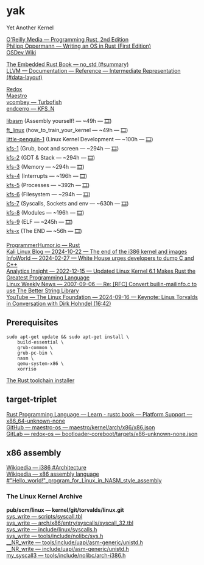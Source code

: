 # yak
Yet Another Kernel  

[O'Reilly Media — Programming Rust, 2nd Edition](https://oreil.ly/programming-rust-2e)  
[Philipp Oppermann — Writing an OS in Rust (First Edition)](https://os.phil-opp.com/edition-1/)  
[OSDev Wiki](https://wiki.osdev.org/Main_Page)  

[The Embedded Rust Book — no\_std (#summary)](https://docs.rust-embedded.org/book/intro/no-std.html#summary)  
[LLVM — Documentation — Reference — Intermediate Representation (#data-layout)](https://llvm.org/docs/LangRef.html#data-layout)  

[Redox](https://gitlab.redox-os.org/redox-os/kernel)  
[Maestro](https://github.com/maestro-os/maestro)  
[vcombey — Turbofish](https://github.com/sclolus/Turbofish)  
[endcerro — KFS_N](https://github.com/endcerro/KFS_N)  

[libasm](https://cdn.intra.42.fr/pdf/pdf/134392/en.subject.pdf) (Assembly yourself! — ~49h — [🎞](https://cdn.intra.42.fr/video/video/213/low_d_2015-02-02_COURS_42_-_Introduction_a_l_asm_1.mp4))  
[ft\_linux](https://cdn.intra.42.fr/pdf/pdf/129297/en.subject.pdf) (how\_to\_train\_your\_kernel — ~49h — [🎞](https://cdn.intra.42.fr/video/video/511/low_d_vidlol1.mp4))  
[little-penguin-1](https://cdn.intra.42.fr/pdf/pdf/62177/en.subject.pdf) (Linux Kernel Development — ~100h — [🎞](https://cdn.intra.42.fr/video/video/514/low_d__projet__little-pinguin-1.mp4))  
[kfs-1](https://cdn.intra.42.fr/pdf/pdf/66157/en.subject.pdf) (Grub, boot and screen — ~294h — [🎞](https://cdn.intra.42.fr/video/video/547/low_d__projet__KFS_1.mp4))  
[kfs-2](https://cdn.intra.42.fr/pdf/pdf/66158/en.subject.pdf) (GDT & Stack — ~294h — [🎞](https://cdn.intra.42.fr/video/video/832/low_d__projet_____KFS_2.mp4))  
[kfs-3](https://cdn.intra.42.fr/pdf/pdf/110689/en.subject.pdf) (Memory — ~294h — [🎞](https://cdn.intra.42.fr/video/video/833/low_d__projet___KFS_3.mp4))  
[kfs-4](https://cdn.intra.42.fr/pdf/pdf/66160/en.subject.pdf) (Interrupts — ~196h — [🎞](https://cdn.intra.42.fr/video/video/902/low_d__projet__KFS_4.mp4))  
[kfs-5](https://cdn.intra.42.fr/pdf/pdf/66161/en.subject.pdf) (Processes — ~392h — [🎞](https://cdn.intra.42.fr/video/video/913/low_d__projet__KFS_5.mp4))  
[kfs-6](https://cdn.intra.42.fr/pdf/pdf/66162/en.subject.pdf) (Filesystem — ~294h — [🎞](https://cdn.intra.42.fr/video/video/919/low_d__projet__KFS_6.mp4))  
[kfs-7](https://cdn.intra.42.fr/pdf/pdf/66163/en.subject.pdf) (Syscalls, Sockets and env — ~630h — [🎞](https://cdn.intra.42.fr/video/video/920/low_d__projet__KFS_7.mp4))  
[kfs-8](https://cdn.intra.42.fr/pdf/pdf/66164/en.subject.pdf) (Modules — ~196h — [🎞](https://cdn.intra.42.fr/video/video/922/low_d__projet__KFS_8.mp4))  
[kfs-9](https://cdn.intra.42.fr/pdf/pdf/66165/en.subject.pdf) (ELF — ~245h — [🎞](https://cdn.intra.42.fr/video/video/923/low_d__projet__KFS_9.mp4))  
[kfs-x](https://cdn.intra.42.fr/pdf/pdf/66166/en.subject.pdf) (The END — ~56h — [🎞](https://cdn.intra.42.fr/video/video/924/low_d__projet__KFS_10.mp4))  

[ProgrammerHumor.io — Rust](https://programmerhumor.io/backend-memes/rust-3/)  
[Kali Linux Blog — 2024-10-22 — The end of the i386 kernel and images](https://www.kali.org/blog/end-of-i386-kernel-and-images/)  
[InfoWorld — 2024-02-27 — White House urges developers to dump C and C++](https://www.infoworld.com/article/3713203/white-house-urges-developers-to-dump-c-and-c.html)  
[Analytics Insight — 2022-12-15 — Updated Linux Kernel 6.1 Makes Rust the Greatest Programming Language](https://www.analyticsinsight.net/latest-news/updated-linux-kernel-6-1-makes-rust-the-greatest-programming-language)  
[Linux Weekly News — 2007-09-06 — Re: [RFC] Convert builin-mailinfo.c to use The Better String Library](https://lwn.net/Articles/249460/)  
[YouTube — The Linux Foundation — 2024-09-16 — Keynote: Linus Torvalds in Conversation with Dirk Hohndel (16:42)](https://youtu.be/OM_8UOPFpqE?t=1002)  

## Prerequisites
```
sudo apt-get update && sudo apt-get install \
	build-essential \
	grub-common \
	grub-pc-bin \
	nasm \
	qemu-system-x86 \
	xorriso
```
[The Rust toolchain installer](https://rustup.rs)  

## target-triplet
[Rust Programming Language — Learn - rustc book — Platform Support — x86_64-unknown-none](https://doc.rust-lang.org/rustc/platform-support/x86_64-unknown-none.html)  
[GitHub — maestro-os — maestro/kernel/arch/x86/x86.json](https://github.com/maestro-os/maestro/blob/master/kernel/arch/x86/x86.json)  
[GitLab — redox-os — bootloader-coreboot/targets/x86-unknown-none.json](https://gitlab.redox-os.org/redox-os/bootloader-coreboot/-/blob/master/targets/x86-unknown-none.json)  

## x86 assembly
[Wikipedia — i386 #Architecture](https://en.wikipedia.org/wiki/I386#Architecture)  
[Wikipedia — x86 assembly language #"Hello_world!"_program_for_Linux_in_NASM_style_assembly](https://en.wikipedia.org/wiki/X86_assembly_language#"Hello_world!"_program_for_Linux_in_NASM_style_assembly)  

### The Linux Kernel Archive
**pub/scm/linux — kernel/git/torvalds/linux.git**  
[sys_write — scripts/syscall.tbl](https://web.git.kernel.org/pub/scm/linux/kernel/git/torvalds/linux.git/tree/scripts/syscall.tbl#n83)  
[sys_write — arch/x86/entry/syscalls/syscall_32.tbl](https://web.git.kernel.org/pub/scm/linux/kernel/git/torvalds/linux.git/tree/arch/x86/entry/syscalls/syscall_32.tbl)  
[sys_write — include/linux/syscalls.h](https://web.git.kernel.org/pub/scm/linux/kernel/git/torvalds/linux.git/tree/include/linux/syscalls.h#n476)  
[sys_write — tools/include/nolibc/sys.h](https://web.git.kernel.org/pub/scm/linux/kernel/git/torvalds/linux.git/tree/tools/include/nolibc/sys.h#n1246)  
[__NR_write — tools/include/uapi/asm-generic/unistd.h](https://web.git.kernel.org/pub/scm/linux/kernel/git/torvalds/linux.git/tree/tools/include/uapi/asm-generic/unistd.h#n174)  
[__NR_write — include/uapi/asm-generic/unistd.h](https://web.git.kernel.org/pub/scm/linux/kernel/git/torvalds/linux.git/tree/include/uapi/asm-generic/unistd.h#n174)  
[my_syscall3 — tools/include/nolibc/arch-i386.h](https://web.git.kernel.org/pub/scm/linux/kernel/git/torvalds/linux.git/tree/tools/include/nolibc/arch-i386.h#n78)  

